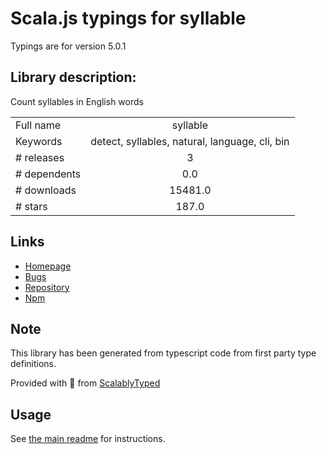
# Scala.js typings for syllable

Typings are for version 5.0.1

## Library description:
Count syllables in English words

|                    |                 |
| ------------------ | :-------------: |
| Full name          | syllable |
| Keywords           | detect, syllables, natural, language, cli, bin |
| # releases         | 3 |
| # dependents       | 0.0 |
| # downloads        | 15481.0 |
| # stars            | 187.0 |

## Links
- [Homepage](https://words.github.io/syllable/)
- [Bugs](https://github.com/words/syllable/issues)
- [Repository](https://github.com/words/syllable)
- [Npm](https://www.npmjs.com/package/syllable)
    


## Note
This library has been generated from typescript code from first party type definitions.

Provided with :purple_heart: from [ScalablyTyped](https://github.com/oyvindberg/ScalablyTyped)

## Usage
See [the main readme](../../readme.md) for instructions.


